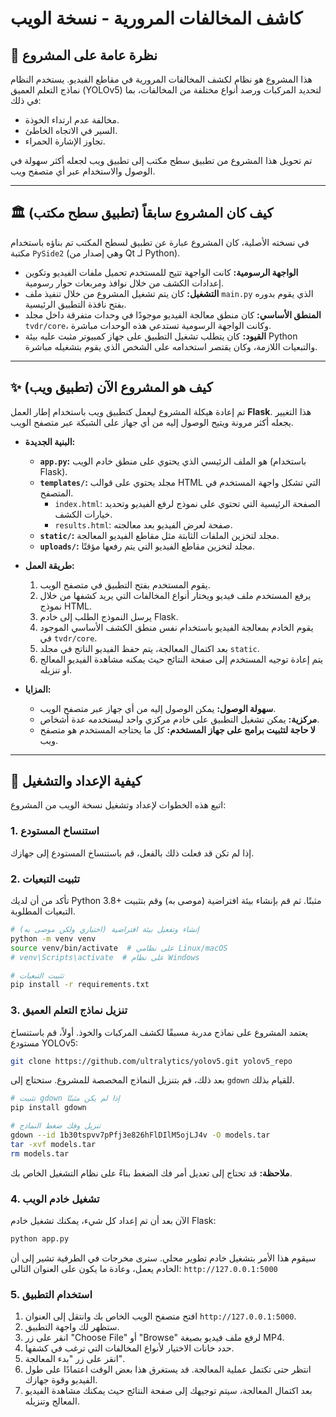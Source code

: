 # كاشف المخالفات المرورية - نسخة الويب

## 📝 نظرة عامة على المشروع

هذا المشروع هو نظام لكشف المخالفات المرورية في مقاطع الفيديو. يستخدم النظام نماذج التعلم العميق (YOLOv5) لتحديد المركبات ورصد أنواع مختلفة من المخالفات، بما في ذلك:
-   مخالفة عدم ارتداء الخوذة.
-   السير في الاتجاه الخاطئ.
-   تجاوز الإشارة الحمراء.

تم تحويل هذا المشروع من تطبيق سطح مكتب إلى تطبيق ويب لجعله أكثر سهولة في الوصول والاستخدام عبر أي متصفح ويب.

---

## 🏛️ كيف كان المشروع سابقاً (تطبيق سطح مكتب)

في نسخته الأصلية، كان المشروع عبارة عن تطبيق لسطح المكتب تم بناؤه باستخدام مكتبة `PySide2` (وهي إصدار من Qt لـ Python).

-   **الواجهة الرسومية:** كانت الواجهة تتيح للمستخدم تحميل ملفات الفيديو وتكوين إعدادات الكشف من خلال نوافذ ومربعات حوار رسومية.
-   **التشغيل:** كان يتم تشغيل المشروع من خلال تنفيذ ملف `main.py` الذي يقوم بدوره بفتح نافذة التطبيق الرئيسية.
-   **المنطق الأساسي:** كان منطق معالجة الفيديو موجودًا في وحدات متفرقة داخل مجلد `tvdr/core`، وكانت الواجهة الرسومية تستدعي هذه الوحدات مباشرة.
-   **القيود:** كان يتطلب تشغيل التطبيق على جهاز كمبيوتر مثبت عليه بيئة Python والتبعيات اللازمة، وكان يقتصر استخدامه على الشخص الذي يقوم بتشغيله مباشرة.

---

## ✨ كيف هو المشروع الآن (تطبيق ويب)

تم إعادة هيكلة المشروع ليعمل كتطبيق ويب باستخدام إطار العمل **Flask**. هذا التغيير يجعله أكثر مرونة ويتيح الوصول إليه من أي جهاز على الشبكة عبر متصفح الويب.

-   **البنية الجديدة:**
    -   **`app.py`:** هو الملف الرئيسي الذي يحتوي على منطق خادم الويب (باستخدام Flask).
    -   **`templates/`:** مجلد يحتوي على قوالب HTML التي تشكل واجهة المستخدم في المتصفح.
        -   `index.html`: الصفحة الرئيسية التي تحتوي على نموذج لرفع الفيديو وتحديد خيارات الكشف.
        -   `results.html`: صفحة لعرض الفيديو بعد معالجته.
    -   **`static/`:** مجلد لتخزين الملفات الثابتة مثل مقاطع الفيديو المعالجة.
    -   **`uploads/`:** مجلد لتخزين مقاطع الفيديو التي يتم رفعها مؤقتًا.

-   **طريقة العمل:**
    1.  يقوم المستخدم بفتح التطبيق في متصفح الويب.
    2.  يرفع المستخدم ملف فيديو ويختار أنواع المخالفات التي يريد كشفها من خلال نموذج HTML.
    3.  يرسل النموذج الطلب إلى خادم Flask.
    4.  يقوم الخادم بمعالجة الفيديو باستخدام نفس منطق الكشف الأساسي الموجود في `tvdr/core`.
    5.  بعد اكتمال المعالجة، يتم حفظ الفيديو الناتج في مجلد `static`.
    6.  يتم إعادة توجيه المستخدم إلى صفحة النتائج حيث يمكنه مشاهدة الفيديو المعالج أو تنزيله.

-   **المزايا:**
    -   **سهولة الوصول:** يمكن الوصول إليه من أي جهاز عبر متصفح الويب.
    -   **مركزية:** يمكن تشغيل التطبيق على خادم مركزي واحد ليستخدمه عدة أشخاص.
    -   **لا حاجة لتثبيت برامج على جهاز المستخدم:** كل ما يحتاجه المستخدم هو متصفح ويب.

---

## 🚀 كيفية الإعداد والتشغيل

اتبع هذه الخطوات لإعداد وتشغيل نسخة الويب من المشروع:

### 1. استنساخ المستودع

إذا لم تكن قد فعلت ذلك بالفعل، قم باستنساخ المستودع إلى جهازك.

### 2. تثبيت التبعيات

تأكد من أن لديك Python 3.8+ مثبتًا. ثم قم بإنشاء بيئة افتراضية (موصى به) وقم بتثبيت التبعيات المطلوبة.

```bash
# إنشاء وتفعيل بيئة افتراضية (اختياري ولكن موصى به)
python -m venv venv
source venv/bin/activate  # على نظامي Linux/macOS
# venv\Scripts\activate  # على نظام Windows

# تثبيت التبعيات
pip install -r requirements.txt
```

### 3. تنزيل نماذج التعلم العميق

يعتمد المشروع على نماذج مدربة مسبقًا لكشف المركبات والخوذ.
أولاً، قم باستنساخ مستودع YOLOv5:
```bash
git clone https://github.com/ultralytics/yolov5.git yolov5_repo
```

بعد ذلك، قم بتنزيل النماذج المخصصة للمشروع. ستحتاج إلى `gdown` للقيام بذلك.
```bash
# تثبيت gdown إذا لم يكن مثبتًا
pip install gdown

# تنزيل وفك ضغط النماذج
gdown --id 1b30tspvv7pPfj3e826hFlDIlM5ojLJ4v -O models.tar
tar -xvf models.tar
rm models.tar
```
**ملاحظة:** قد تحتاج إلى تعديل أمر فك الضغط بناءً على نظام التشغيل الخاص بك.

### 4. تشغيل خادم الويب

الآن بعد أن تم إعداد كل شيء، يمكنك تشغيل خادم Flask:
```bash
python app.py
```

سيقوم هذا الأمر بتشغيل خادم تطوير محلي. سترى مخرجات في الطرفية تشير إلى أن الخادم يعمل، وعادة ما يكون على العنوان التالي:
`http://127.0.0.1:5000`

### 5. استخدام التطبيق

1.  افتح متصفح الويب الخاص بك وانتقل إلى العنوان `http://127.0.0.1:5000`.
2.  ستظهر لك واجهة التطبيق.
3.  انقر على زر "Choose File" أو "Browse" لرفع ملف فيديو بصيغة MP4.
4.  حدد خانات الاختيار لأنواع المخالفات التي ترغب في كشفها.
5.  انقر على زر "بدء المعالجة".
6.  انتظر حتى تكتمل عملية المعالجة. قد يستغرق هذا بعض الوقت اعتمادًا على طول الفيديو وقوة جهازك.
7.  بعد اكتمال المعالجة، سيتم توجيهك إلى صفحة النتائج حيث يمكنك مشاهدة الفيديو المعالج وتنزيله.